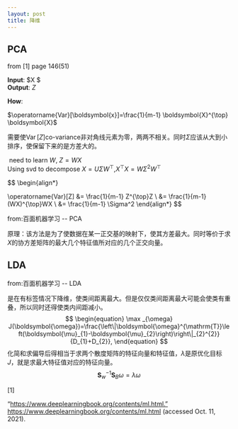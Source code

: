 ```yaml
---
layout: post
title: 降维
---
```



## PCA    

from [1] page 146(51)

**Input**:  $X $    
**Output**: $Z$    

**How**:  

$\operatorname{Var}[\boldsymbol{x}]=\frac{1}{m-1} \boldsymbol{X}^{\top} \boldsymbol{X}$       

需要使$\operatorname{Var}[Z]$co-variance非对角线元素为零，两两不相关。同时$\Sigma$应该从大到小排序，使保留下来的是方差大的。

​    need to learn $W$, $Z = WX$  
​    Using svd to decompose $X = U \Sigma W^{\top}$,
​    $X^{\top}X = W\Sigma^2W^{\top}$     

$$
\begin{align*}

\operatorname{Var}[Z] &= \frac{1}{m-1} Z^{\top}Z \\
&= \frac{1}{m-1} (WX)^{\top}WX \\
&= \frac{1}{m-1} \Sigma^2
\end{align*}
$$

from:百面机器学习 -- PCA

原理：该方法是为了使数据在某一正交基的映射下，使其方差最大。同时等价于求$X$的协方差矩阵的最大几个特征值所对应的几个正交向量。

## LDA

from:百面机器学习 -- LDA

是在有标签情况下降维，使类间距离最大。但是仅仅类间距离最大可能会使类有重叠，所以同时还得使类内间距减小。
$$
\begin{equation}
\max _{\omega} J(\boldsymbol{\omega})=\frac{\left\|\boldsymbol{\omega}^{\mathrm{T}}\left(\boldsymbol{\mu}_{1}-\boldsymbol{\mu}_{2}\right)\right\|_{2}^{2}}{D_{1}+D_{2}},
\end{equation}
$$
化简和求偏导后得相当于求两个散度矩阵的特征向量和特征值，$\lambda$是原优化目标$J$，就是求最大特征值对应的特征向量。
$$
\begin{equation}
\boldsymbol{S}_{w}^{-1} \boldsymbol{S}_{B} \omega=\lambda \omega
\end{equation}
$$




[1]

“https://www.deeplearningbook.org/contents/ml.html.” https://www.deeplearningbook.org/contents/ml.html (accessed Oct. 11, 2021).

